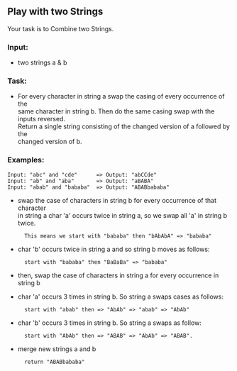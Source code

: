 ## Play with two Strings

Your task is to Combine two Strings. 

### Input:
- two strings a & b

### Task:
- For every character in string a swap the casing of every occurrence of the  
same character in string b. Then do the same casing swap with the inputs reversed.  
Return a single string consisting of the changed version of a followed by the  
changed version of b.  

### Examples:

    Input: "abc" and "cde"      => Output: "abCCde" 
    Input: "ab" and "aba"       => Output: "aBABA"
    Input: "abab" and "bababa"  => Output: "ABABbababa"

- swap the case of characters in string b for every occurrence of that character  
in string a char 'a' occurs twice in string a, so we swap all 'a' in string b  
twice.  

        This means we start with "bababa" then "bAbAbA" => "bababa"  
- char 'b' occurs twice in string a and so string b moves as follows:  

        start with "bababa" then "BaBaBa" => "bababa"

- then, swap the case of characters in string a for every occurrence in string b
- char 'a' occurs 3 times in string b. So string a swaps cases as follows:

        start with "abab" then => "AbAb" => "abab" => "AbAb"
- char 'b' occurs 3 times in string b. So string a swaps as follow:

        start with "AbAb" then => "ABAB" => "AbAb" => "ABAB".
- merge new strings a and b

        return "ABABbababa"